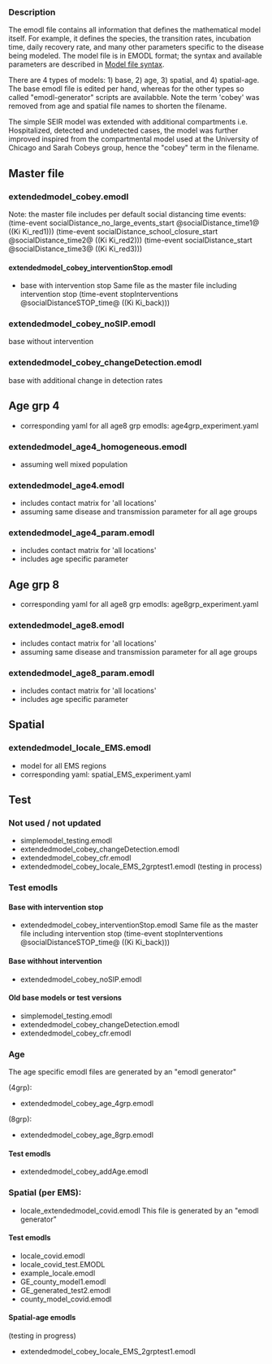 ### Description 

The emodl file contains all information that defines the mathematical model itself. 
For example, it defines the species, the transition rates, incubation time, daily recovery rate, and many other parameters specific to the disease being modeled. 
The model file is in EMODL format; the syntax and available parameters are described in [Model file syntax](https://idmod.org/docs/cms/model-file.html).


There are 4 types of models: 1) base, 2) age, 3) spatial, and 4) spatial-age. 
The base emodl file is edited per hand, whereas for the other types so called "emodl-generator" scripts are availabble. 
Note the term 'cobey' was removed from age and spatial file names to shorten the filename. 

The simple SEIR model was extended with additional compartments i.e. Hospitalized, detected and undetected cases, 
the model was further improved inspired from the compartmental model used at the University of Chicago and Sarah Cobeys group, hence the "cobey" term in the filename. 

## Master file

### extendedmodel_cobey.emodl 

Note: the master file includes per default social distancing time events:
(time-event socialDistance_no_large_events_start @socialDistance_time1@ ((Ki Ki_red1)))
(time-event socialDistance_school_closure_start @socialDistance_time2@ ((Ki Ki_red2)))
(time-event socialDistance_start @socialDistance_time3@ ((Ki Ki_red3)))


#### extendedmodel_cobey_interventionStop.emodl  
- base with intervention stop 
Same file as the master file including intervention stop
(time-event stopInterventions @socialDistanceSTOP_time@ ((Ki Ki_back)))

### extendedmodel_cobey_noSIP.emodl
base without intervention 

### extendedmodel_cobey_changeDetection.emodl
base with additional change in detection rates 

## Age grp 4 
- corresponding yaml for all age8 grp emodls: age4grp_experiment.yaml

### extendedmodel_age4_homogeneous.emodl
- assuming well mixed population 

### extendedmodel_age4.emodl
- includes contact matrix for 'all locations'
- assuming same disease and transmission parameter for all age groups

### extendedmodel_age4_param.emodl
- includes contact matrix for 'all locations'
- includes age specific parameter 


## Age grp 8 
- corresponding yaml for all age8 grp emodls: age8grp_experiment.yaml

### extendedmodel_age8.emodl
- includes contact matrix for 'all locations'
- assuming same disease and transmission parameter for all age groups

### extendedmodel_age8_param.emodl
- includes contact matrix for 'all locations'
- includes age specific parameter 

## Spatial 

###  extendedmodel_locale_EMS.emodl
- model for all EMS regions
- corresponding yaml: spatial_EMS_experiment.yaml 

## Test 

### Not used / not updated
- simplemodel_testing.emodl
- extendedmodel_cobey_changeDetection.emodl
- extendedmodel_cobey_cfr.emodl
- extendedmodel_cobey_locale_EMS_2grptest1.emodl  (testing in process)

### Test emodls


#### Base with intervention stop 
- extendedmodel_cobey_interventionStop.emodl
Same file as the master file including intervention stop
(time-event stopInterventions @socialDistanceSTOP_time@ ((Ki Ki_back)))


#### Base withhout intervention 
- extendedmodel_cobey_noSIP.emodl

#### Old base models or test versions
- simplemodel_testing.emodl
- extendedmodel_cobey_changeDetection.emodl
- extendedmodel_cobey_cfr.emodl

###  Age 
The age specific emodl files are generated by an "emodl generator"

(4grp): 
- extendedmodel_cobey_age_4grp.emodl

(8grp): 
- extendedmodel_cobey_age_8grp.emodl

#### Test emodls
- extendedmodel_cobey_addAge.emodl

###  Spatial (per EMS): 
- locale_extendedmodel_covid.emodl
This file is generated by an "emodl generator"


#### Test emodls
- locale_covid.emodl
- locale_covid_test.EMODL
- example_locale.emodl
- GE_county_model1.emodl
- GE_generated_test2.emodl
- county_model_covid.emodl


#### Spatial-age emodls 
(testing in progress)
- extendedmodel_cobey_locale_EMS_2grptest1.emodl